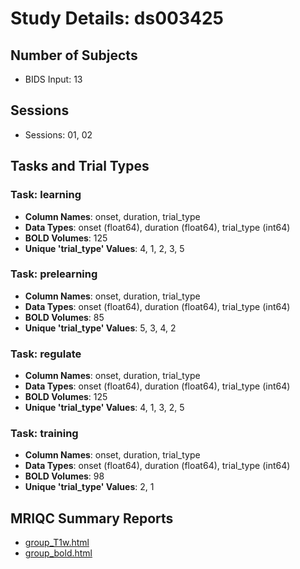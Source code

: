 # Study Details: ds003425

## Number of Subjects
- BIDS Input: 13

## Sessions
- Sessions: 01, 02

## Tasks and Trial Types
### Task: learning
- **Column Names**: onset, duration, trial_type
- **Data Types**: onset (float64), duration (float64), trial_type (int64)
- **BOLD Volumes**: 125
- **Unique 'trial_type' Values**: 4, 1, 2, 3, 5

### Task: prelearning
- **Column Names**: onset, duration, trial_type
- **Data Types**: onset (float64), duration (float64), trial_type (int64)
- **BOLD Volumes**: 85
- **Unique 'trial_type' Values**: 5, 3, 4, 2

### Task: regulate
- **Column Names**: onset, duration, trial_type
- **Data Types**: onset (float64), duration (float64), trial_type (int64)
- **BOLD Volumes**: 125
- **Unique 'trial_type' Values**: 4, 1, 3, 2, 5

### Task: training
- **Column Names**: onset, duration, trial_type
- **Data Types**: onset (float64), duration (float64), trial_type (int64)
- **BOLD Volumes**: 98
- **Unique 'trial_type' Values**: 2, 1

## MRIQC Summary Reports
- [group_T1w.html](https://htmlpreview.github.io/?https://github.com/demidenm/openneuro_glmfitlins/blob/main/statsmodel_specs/ds003425/mriqc_summary/group_T1w.html)
- [group_bold.html](https://htmlpreview.github.io/?https://github.com/demidenm/openneuro_glmfitlins/blob/main/statsmodel_specs/ds003425/mriqc_summary/group_bold.html)
